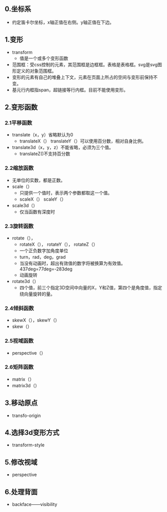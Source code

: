 
## 0.坐标系
+ 约定笛卡尔坐标，x轴正值在右侧。y轴正值在下边。
## 1.变形
+ transform
  + 值是一个或多个变形函数
+ 范围框：受css控制的元素，其范围框是边框框。表格是表格框。svg是svg图形定义的对象范围框。
+ 变形的元素有自己的堆叠上下文，元素在页面上所占的空间与变形前保持不变。
+ 基元行内框指span，超链接等行内框。目前不能使用变形。
## 2.变形函数
### 2.1平移函数
+ translate（x，y）省略默认为0
  + translateX（） translateY（）可以使用百分数，相对自身比例。
+ translate3d（x，y，z）不能省略，必须为三个值。
  + translateZ()不支持百分数
### 2.2缩放函数
+ 无单位的实数，都是正数。
+ scale（）
  + 只提供一个值时，表示两个参数都取这一个值。
  + scaleX（） scaleY（）
+ scale3d（）
  + 仅当函数有深度时
### 2.3旋转函数
+ rotate（），
  + rotateX（）， rotateY（）， rotateZ（）
  + 一个正负数字加角度单位
  + turn，rad，deg，grad
  + 当没有动画时，超出有效值的数字将被换算为有效值。437deg=77deg=-283deg
  + 动画旋转
+ rotate3d（）
  + 四个值，前三个指定3D空间中向量的X，Y和Z值，第四个是角度值，指定绕向量旋转的量。
### 2.4倾斜函数
+ skewX（），skewY（）
+ skew（）
### 2.5视域函数
+ perspective（）
### 2.6矩阵函数
+ matrix（）
+ matrix3d（）
## 3.移动原点
+ transfo-origin
## 4.选择3d变形方式
+ transform-style
## 5.修改视域
+ perspective
## 6.处理背面
+ backface——visibility